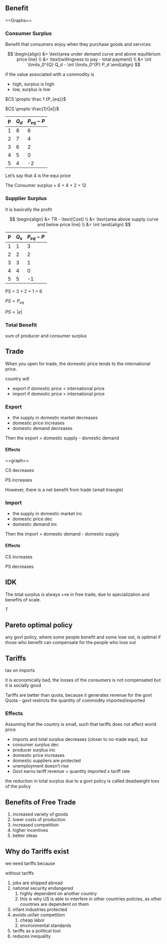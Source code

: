 ## Benefit

==Graphs==

### Consumer Surplus

Benefit that consumers enjoy when they purchase goods and services

$$
\begin{align}
&= \text{area under demand curve and above equilibrium price line}  \\
&= \text{willingness to pay - total payment} \\
&= \int \limits_0^{Q} Q_d - \int \limits_0^{P} P_d
\end{align}
$$

if the value associated with a commodity is 

- high, surplus is high
- low, surplus is low

$CS \propto \frac 1 {P_{eq}}$

$CS \propto \frac{1}{|e|}$

| P    | $Q_d$ | $P_{eq} - P$ |
| ---- | ----- | ------------ |
| 1    | 8     | 6            |
| 2    | 7     | 4            |
| 3    | 6     | 2            |
| 4    | 5     | 0            |
| 5    | 4     | -2           |

Let’s say that 4 is the equi price

The Consumer surplus = 6 + 4 + 2 = 12

### Supplier Surplus

It is basically the profit

$$
\begin{align}
&= TR - \text{Cost} \\
&= \text{area above supply curve and below price line} \\
&= \int
\end{align}
$$

| P    | $Q_s$ | $P_{eq} - P$ |
| ---- | ----- | ------------ |
| 1    | 1     | 3            |
| 2    | 2     | 2            |
| 3    | 3     | 1            |
| 4    | 4     | 0            |
| 5    | 5     | -1           |

PS = 3 + 2 + 1 = 6

$PS \propto P_{eq}$

$PS \propto |e|$

### Total Benefit

sum of producer and consumer surplus

## Trade

When you open for trade, the domestic price tends to the international price.

country will

- export if domestic price < international price
- import if domestic price > international price

### Export

- the supply in domestic market decreases
- domestic price increases
- domestic demand decreases

Then the export = domestic supply - domestic demand

#### Effects

==graph==

CS decreases

PS increases

However, there is a net benefit from trade (small triangle)

### Import

- the supply in domestic market inc
- domestic price dec
- domestic demand inc

Then the import = domestic demand - domestic supply

#### Effects

CS increases

PS decreases

## IDK

The total surplus is always +ve in free trade, due to specialization and benefits of scale.

T

## Pareto optimal policy

any govt policy, where some people benefit and some lose out, is optimal if those who benefit can compensate for the people who lose out

## Tariffs

tax on imports

it is economically bad, the losses of the consumers is not compensated
but it is socially good

Tariffs are better than quota, because it generates revenue for the govt
Quota - govt restricts the quantity of commodity imported/exported

### Effects

Assuming that the country is small, such that tariffs does not affect world price

- imports and total surplus decreases (closer to no-trade equi), but
- consumer surplus dec
- producer surplus inc
- domestic price increases
- domestic suppliers are protected
- unemployment doesn’t rise
- Govt earns tariff revenue = quantity imported x tariff rate

the reduction in total surplus due to a govt policy is called deadweight loss of the policy

## Benefits of Free Trade

1. increased variety of goods
2. lower costs of production
3. increased competition
4. higher incentives
5. better ideas

## Why do Tariffs exist

we need tariffs because

without tariffs

1. jobs are shipped abroad
2. national security endangered
   1. highly dependent on another country
   2. this is why US is able to interfere in other countries policies, as other countries are dependent on them
3. infant industries protected
4. avoids unfair competition
   1. cheap labor
   2. environmental standards
5. tariffs as a political tool
6. reduces inequality
